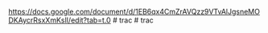 https://docs.google.com/document/d/1EB6qx4CmZrAVQzz9VTvAlJgsneMODKAycrRsxXmKslI/edit?tab=t.0
#   t r a c  
 #   t r a c  
 